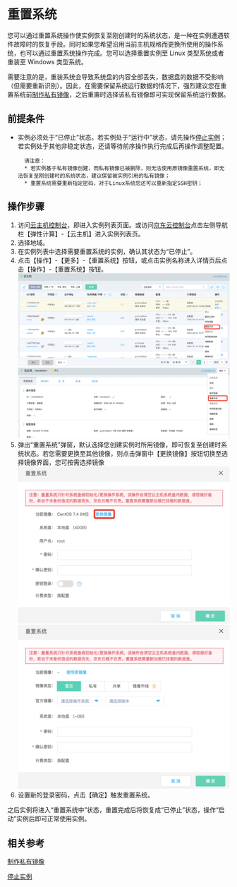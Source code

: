 # 重置系统

您可以通过重置系统操作使实例恢复至刚创建时的系统状态，是一种在实例遭遇软件故障时的恢复手段。同时如果您希望沿用当前主机规格而更换所使用的操作系统，也可以通过重置系统操作完成。您可以选择重置实例至 Linux 类型系统或者重装至 Windows 类型系统。

需要注意的是，重装系统会导致系统盘的内容全部丢失，数据盘的数据不受影响（但需要重新识别）。因此，在需要保留系统运行数据的情况下，强烈建议您在重置系统前[制作私有镜像](http://docs.jdcloud.com/cn/virtual-machines/create-private-image)，之后重置时选择该私有镜像即可实现保留系统运行数据。

## 前提条件

* 实例必须处于“已停止”状态。若实例处于“运行中”状态，请先操作[停止实例](Stop-Instance.md)；若实例处于其他非稳定状态，还请等待前序操作执行完成后再操作调整配置。
	
		请注意：
		* 若实例基于私有镜像创建，而私有镜像已被删除，则无法使用原镜像重置系统，即无法恢复至刚创建时的系统状态，建议保留被实例引用的私有镜像；
		* 重置系统需要重新指定密码，对于Linux系统您还可以重新指定SSH密钥；


## 操作步骤
1. 访问[云主机控制台](https://cns-console.jdcloud.com/host/compute/list)，即进入实例列表页面。或访问[京东云控制台](https://console.jdcloud.com)点击左侧导航栏【弹性计算】-【云主机】进入实例列表页。
2. 选择地域。
3. 在实例列表中选择需要重置系统的实例，确认其状态为“已停止”。
4. 点击【操作】-【更多】-【重置系统】按钮，或点击实例名称进入详情页后点击【操作】-【重置系统】按钮。
![](../../../../../image/vm/rebuild1.png) ![](../../../../../image/vm/rebuild2.png)
5. 弹出“重置系统”弹窗，默认选择您创建实例时所用镜像，即可恢复至创建时系统状态。若您需要更换至其他镜像，则点击弹窗中【更换镜像】按钮切换至选择镜像界面，您可按需选择镜像![](../../../../../image/vm/rebuild4.png)<br>![](../../../../../image/vm/rebuild5.png)
6. 设置新的登录密码，点击【确定】触发重置系统。

之后实例将进入“重置系统中”状态，重置完成后将恢复成“已停止”状态，操作“启动”实例后即可正常使用实例。
## 相关参考

[制作私有镜像](http://docs.jdcloud.com/cn/virtual-machines/create-private-image)


[停止实例](Stop-Instance.md)
